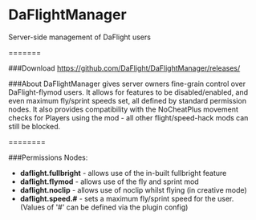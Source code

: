DaFlightManager
===============
Server-side management of DaFlight users

=======

###Download
https://github.com/DaFlight/DaFlightManager/releases/

###About
DaFlightManager gives server owners fine-grain control over DaFlight-flymod users. It allows for features to be disabled/enabled, and even maximum fly/sprint speeds set, all defined by standard permission nodes. It also provides compatibility with the NoCheatPlus movement checks for Players using the mod - all other flight/speed-hack mods can still be blocked.<br/>

========

###Permissions
Nodes:
- **daflight.fullbright** - allows use of the in-built fullbright feature
- **daflight.flymod** - allows use of the fly and sprint mod
- **daflight.noclip** - allows use of noclip whilst flying (in creative mode)
- **daflight.speed.#** - sets a maximum fly/sprint speed for the user.<br/> 
      (Values of '#' can be defined via the plugin config)
